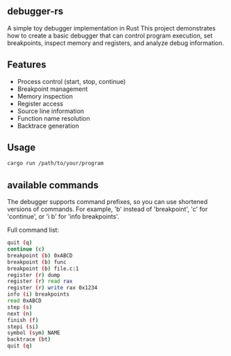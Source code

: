 ## debugger-rs


A simple toy debugger implementation in Rust This project demonstrates how to create a basic debugger that can control program execution, set breakpoints, inspect memory and registers, and analyze debug information.

## Features
- Process control (start, stop, continue)
- Breakpoint management
- Memory inspection
- Register access
- Source line information
- Function name resolution
- Backtrace generation

## Usage

```bash
cargo run /path/to/your/program
```
## available commands

The debugger supports command prefixes, so you can use shortened versions of commands. For example, 'b' instead of 'breakpoint', 'c' for 'continue', or 'i b' for 'info breakpoints'.

Full command list:
```bash
quit (q)
continue (c)
breakpoint (b) 0xABCD
breakpoint (b) func
breakpoint (b) file.c:1
register (r) dump
register (r) read rax
register (r) write rax 0x1234
info (i) breakpoints
read 0xABCD
step (s)
next (n)
finish (f)
stepi (si)
symbol (sym) NAME
backtrace (bt)
quit (q)
```